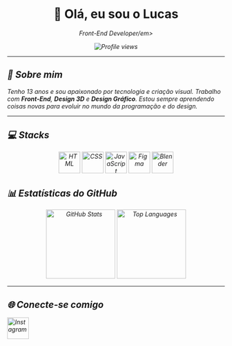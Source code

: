 
<div align="center">
  <h1>👋 Olá, eu sou o Lucas</h1>
  <p><em>Front-End Developer/em></p>
  
  <img src="https://komarev.com/ghpvc/?username=SeuUsuarioAqui&color=blue&style=flat" alt="Profile views" />
</div>

---

<h2>🚀 Sobre mim</h2>
<p>
  Tenho 13 anos e sou apaixonado por tecnologia e criação visual.  
  Trabalho com <strong>Front-End</strong>, <strong>Design 3D</strong> e <strong>Design Gráfico</strong>.  
  Estou sempre aprendendo coisas novas para evoluir no mundo da programação e do design.
</p>

---

<h2>💻 Stacks</h2>
<div align="center">
  <img src="https://skillicons.dev/icons?i=html" alt="HTML" height="50" />
  <img src="https://skillicons.dev/icons?i=css" alt="CSS" height="50" />
  <img src="https://skillicons.dev/icons?i=js" alt="JavaScript" height="50" />
  <img src="https://skillicons.dev/icons?i=figma" alt="Figma" height="50" />
  <img src="https://skillicons.dev/icons?i=blender" alt="Blender" height="50" />
</div>



<h2>📊 Estatísticas do GitHub</h2>
<div align="center">
  <img src="https://github-readme-stats.vercel.app/api?username=SeuUsuarioAqui&show_icons=true&theme=tokyonight" alt="GitHub Stats" height="160"/>
  <img src="https://github-readme-stats.vercel.app/api/top-langs/?username=SeuUsuarioAqui&layout=compact&theme=tokyonight" alt="Top Languages" height="160"/>
</div>

---

<h2>🌐 Conecte-se comigo</h2>

  <a href="https://www.instagram.com/luckx.ig" target="_blank">
    <img src="https://skillicons.dev/icons?i=instagram" alt="Instagram" height="50"/>
  </a>
</div>
